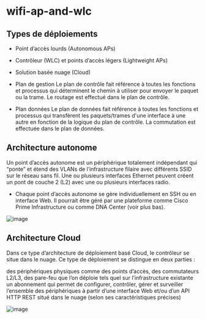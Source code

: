# wifi-ap-and-wlc

## Types de déploiements
* Point d’accès lourds (Autonomous APs)
* Contrôleur (WLC) et points d’accès légers (Lightweight APs)
* Solution basée nuage (Cloud)

* Plan de gestion
Le plan de contrôle fait référence à toutes les fonctions et processus qui déterminent le chemin à utiliser pour envoyer le paquet ou la trame.
Le routage est effectué dans le plan de contrôle.

* Plan données
Le plan de données fait référence à toutes les fonctions et processus qui transfèrent les paquets/trames d'une interface à une autre en fonction de la logique du plan de contrôle.
La commutation est effectuée dans le plan de données.

## Architecture autonome
Un point d’accès autonome est un périphérique totalement indépendant qui “ponte” et étend des VLANs de l’infrastructure filaire avec différents SSID sur le réseau sans fil.
Une ou plusieurs interfaces Ethernet peuvent créent un pont de couche 2 (L2) avec une ou plusieurs interfaces radio.
* Chaque point d’accès autonome se gère individuellement en SSH ou en interface Web. Il pourrait être géré par une plateforme comme Cisco Prime Infrastructure ou comme DNA Center (voir plus bas).

![image](https://user-images.githubusercontent.com/83721477/169789006-6d33ab34-557d-4634-bf3c-3675fd42127e.png)

## Architecture Cloud
Dans ce type d’architecture de déploiement basé Cloud, le contrôleur se situe dans le nuage. Ce type de déploiement se distingue en deux parties :

des périphériques physiques comme des points d’accès, des commutateurs L2/L3, des pare-feu que l’on déploie tels quel sur l’infrastructure existante
un abonnement qui permet de configurer, contrôler, gérer et surveiller l’ensemble des périphériques à partir d’une interface Web et/ou d’un API HTTP REST situé dans le nuage (selon ses caractéristiques précises)

![image](https://user-images.githubusercontent.com/83721477/169791692-6b6a25ca-7cdf-48a4-a26e-e0ea51834c63.png)

